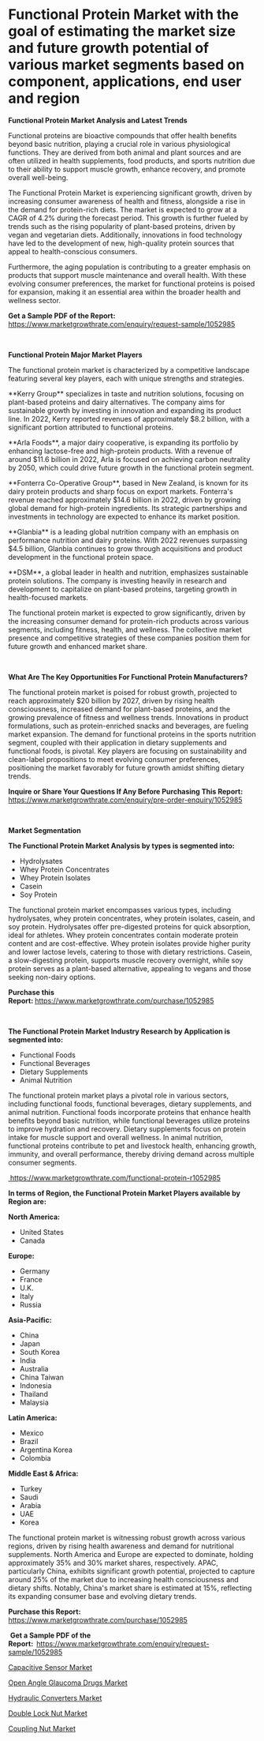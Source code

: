 <p><h1>Functional Protein Market with the goal of estimating the market size and future growth potential of various market segments based on component, applications, end user and region</h1></p><p><strong>Functional Protein Market Analysis and Latest Trends</strong></p>
<p><p>Functional proteins are bioactive compounds that offer health benefits beyond basic nutrition, playing a crucial role in various physiological functions. They are derived from both animal and plant sources and are often utilized in health supplements, food products, and sports nutrition due to their ability to support muscle growth, enhance recovery, and promote overall well-being.</p><p>The Functional Protein Market is experiencing significant growth, driven by increasing consumer awareness of health and fitness, alongside a rise in the demand for protein-rich diets. The market is expected to grow at a CAGR of 4.2% during the forecast period. This growth is further fueled by trends such as the rising popularity of plant-based proteins, driven by vegan and vegetarian diets. Additionally, innovations in food technology have led to the development of new, high-quality protein sources that appeal to health-conscious consumers. </p><p>Furthermore, the aging population is contributing to a greater emphasis on products that support muscle maintenance and overall health. With these evolving consumer preferences, the market for functional proteins is poised for expansion, making it an essential area within the broader health and wellness sector.</p></p>
<p><strong>Get a Sample PDF of the Report:&nbsp;</strong> <a href="https://www.marketgrowthrate.com/enquiry/request-sample/1052985">https://www.marketgrowthrate.com/enquiry/request-sample/1052985</a></p>
<p>&nbsp;</p>
<p><strong>Functional Protein Major Market Players</strong></p>
<p><p>The functional protein market is characterized by a competitive landscape featuring several key players, each with unique strengths and strategies.</p><p>**Kerry Group** specializes in taste and nutrition solutions, focusing on plant-based proteins and dairy alternatives. The company aims for sustainable growth by investing in innovation and expanding its product line. In 2022, Kerry reported revenues of approximately $8.2 billion, with a significant portion attributed to functional proteins.</p><p>**Arla Foods**, a major dairy cooperative, is expanding its portfolio by enhancing lactose-free and high-protein products. With a revenue of around $11.6 billion in 2022, Arla is focused on achieving carbon neutrality by 2050, which could drive future growth in the functional protein segment.</p><p>**Fonterra Co-Operative Group**, based in New Zealand, is known for its dairy protein products and sharp focus on export markets. Fonterra's revenue reached approximately $14.6 billion in 2022, driven by growing global demand for high-protein ingredients. Its strategic partnerships and investments in technology are expected to enhance its market position.</p><p>**Glanbia** is a leading global nutrition company with an emphasis on performance nutrition and dairy proteins. With 2022 revenues surpassing $4.5 billion, Glanbia continues to grow through acquisitions and product development in the functional protein space.</p><p>**DSM**, a global leader in health and nutrition, emphasizes sustainable protein solutions. The company is investing heavily in research and development to capitalize on plant-based proteins, targeting growth in health-focused markets.</p><p>The functional protein market is expected to grow significantly, driven by the increasing consumer demand for protein-rich products across various segments, including fitness, health, and wellness. The collective market presence and competitive strategies of these companies position them for future growth and enhanced market share.</p></p>
<p>&nbsp;</p>
<p><strong>What Are The Key Opportunities For Functional Protein Manufacturers?</strong></p>
<p><p>The functional protein market is poised for robust growth, projected to reach approximately $20 billion by 2027, driven by rising health consciousness, increased demand for plant-based proteins, and the growing prevalence of fitness and wellness trends. Innovations in product formulations, such as protein-enriched snacks and beverages, are fueling market expansion. The demand for functional proteins in the sports nutrition segment, coupled with their application in dietary supplements and functional foods, is pivotal. Key players are focusing on sustainability and clean-label propositions to meet evolving consumer preferences, positioning the market favorably for future growth amidst shifting dietary trends.</p></p>
<p><strong>Inquire or Share Your Questions If Any Before Purchasing This Report:</strong> <a href="https://www.marketgrowthrate.com/enquiry/pre-order-enquiry/1052985">https://www.marketgrowthrate.com/enquiry/pre-order-enquiry/1052985</a></p>
<p>&nbsp;</p>
<p><strong>Market Segmentation</strong></p>
<p><strong>The Functional Protein Market Analysis by types is segmented into:</strong></p>
<p><ul><li>Hydrolysates</li><li>Whey Protein Concentrates</li><li>Whey Protein Isolates</li><li>Casein</li><li>Soy Protein</li></ul></p>
<p><p>The functional protein market encompasses various types, including hydrolysates, whey protein concentrates, whey protein isolates, casein, and soy protein. Hydrolysates offer pre-digested proteins for quick absorption, ideal for athletes. Whey protein concentrates contain moderate protein content and are cost-effective. Whey protein isolates provide higher purity and lower lactose levels, catering to those with dietary restrictions. Casein, a slow-digesting protein, supports muscle recovery overnight, while soy protein serves as a plant-based alternative, appealing to vegans and those seeking non-dairy options.</p></p>
<p><strong>Purchase this Report:&nbsp;</strong><a href="https://www.marketgrowthrate.com/purchase/1052985">https://www.marketgrowthrate.com/purchase/1052985</a></p>
<p>&nbsp;</p>
<p><strong>The Functional Protein Market Industry Research by Application is segmented into:</strong></p>
<p><ul><li>Functional Foods</li><li>Functional Beverages</li><li>Dietary Supplements</li><li>Animal Nutrition</li></ul></p>
<p><p>The functional protein market plays a pivotal role in various sectors, including functional foods, functional beverages, dietary supplements, and animal nutrition. Functional foods incorporate proteins that enhance health benefits beyond basic nutrition, while functional beverages utilize proteins to improve hydration and recovery. Dietary supplements focus on protein intake for muscle support and overall wellness. In animal nutrition, functional proteins contribute to pet and livestock health, enhancing growth, immunity, and overall performance, thereby driving demand across multiple consumer segments.</p></p>
<p><a href="https://www.marketgrowthrate.com/functional-protein-r1052985">&nbsp;https://www.marketgrowthrate.com/functional-protein-r1052985</a></p>
<p><strong>In terms of Region, the Functional Protein Market Players available by Region are:</strong></p>
<p>
    <p> <strong> North America: </strong>
        <ul>
            <li>United States</li>
            <li>Canada</li>
        </ul>
        </p> 
    <p> <strong> Europe: </strong>
        <ul>
            <li>Germany</li>
            <li>France</li>
            <li>U.K.</li>
            <li>Italy</li>
            <li>Russia</li>
        </ul>
        </p> 
    <p> <strong> Asia-Pacific: </strong>
        <ul>
            <li>China</li>
            <li>Japan</li>
            <li>South Korea</li>
            <li>India</li>
            <li>Australia</li>
            <li>China Taiwan</li>
            <li>Indonesia</li>
            <li>Thailand</li>
            <li>Malaysia</li>
        </ul>
        </p> 
    <p> <strong> Latin America: </strong>
        <ul>
            <li>Mexico</li>
            <li>Brazil</li>
            <li>Argentina Korea</li>
            <li>Colombia</li>
        </ul>
        </p> 
    <p> <strong> Middle East & Africa: </strong>
        <ul>
            <li>Turkey</li>
            <li>Saudi</li>
            <li>Arabia</li>
            <li>UAE</li>
            <li>Korea</li>
        </ul>
    </p>
    </p>
<p><p>The functional protein market is witnessing robust growth across various regions, driven by rising health awareness and demand for nutritional supplements. North America and Europe are expected to dominate, holding approximately 35% and 30% market shares, respectively. APAC, particularly China, exhibits significant growth potential, projected to capture around 25% of the market due to increasing health consciousness and dietary shifts. Notably, China's market share is estimated at 15%, reflecting its expanding consumer base and evolving dietary trends.</p></p>
<p><strong>Purchase this Report: </strong><a href="https://www.marketgrowthrate.com/purchase/1052985">https://www.marketgrowthrate.com/purchase/1052985</a></p>
<p>&nbsp;<strong>Get a Sample PDF of the Report:&nbsp;&nbsp;</strong><a href="https://www.marketgrowthrate.com/enquiry/request-sample/1052985">https://www.marketgrowthrate.com/enquiry/request-sample/1052985</a></p>
<p><strong></strong></p>
<p><p><a href="https://github.com/gulaimolin/Market-Research-Report-List-6/blob/main/capacitive-sensor-market.md">Capacitive Sensor Market</a></p><p><a href="https://www.linkedin.com/pulse/open-angle-glaucoma-drugs-market-global-regional-analysis-dzmte">Open Angle Glaucoma Drugs Market</a></p><p><a href="https://medium.com/@tubbs463/hydraulic-converters-market-trends-and-market-growth-outlook-2024-2031-70a91eb287ad?postPublishedType=repub">Hydraulic Converters Market</a></p><p><a href="https://issuu.com/reportprime-2/docs/double-lock-nut-market-size-2030.pp_a4eaf3c9168935">Double Lock Nut Market</a></p><p><a href="https://issuu.com/reportprime-2/docs/coupling-nut-market-size-2030.pptx_b7f0b29039566b">Coupling Nut Market</a></p></p>